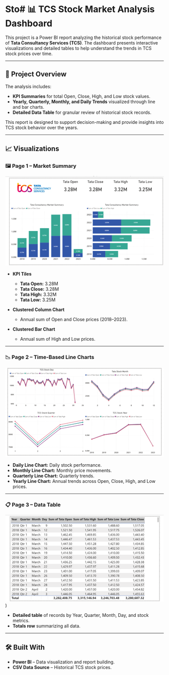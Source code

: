 # Sto# 📊 TCS Stock Market Analysis Dashboard

This project is a Power BI report analyzing the historical stock performance of **Tata Consultancy Services (TCS)**. The dashboard presents interactive visualizations and detailed tables to help understand the trends in TCS stock prices over time.

---

## 📂 Project Overview

The analysis includes:

- **KPI Summaries** for total Open, Close, High, and Low stock values.
- **Yearly, Quarterly, Monthly, and Daily Trends** visualized through line and bar charts.
- **Detailed Data Table** for granular review of historical stock records.

This report is designed to support decision-making and provide insights into TCS stock behavior over the years.

---

## 📈 Visualizations

### 🖼️ Page 1 – Market Summary
![Market Summary](https://github.com/Aishnalla/Stock-Market-Analysis-Dashboard/blob/main/Page1_MarketSummary.png)

- **KPI Tiles**
  - **Tata Open:** 3.28M
  - **Tata Close:** 3.28M
  - **Tata High:** 3.32M
  - **Tata Low:** 3.25M

- **Clustered Column Chart**
  - Annual sum of Open and Close prices (2018–2023).

- **Clustered Bar Chart**
  - Annual sum of High and Low prices.

---

### 📉 Page 2 – Time-Based Line Charts
![Time Series](https://github.com/Aishnalla/Stock-Market-Analysis-Dashboard/blob/main/Page2_TimeSeries.png)

- **Daily Line Chart:** Daily stock performance.
- **Monthly Line Chart:** Monthly price movements.
- **Quarterly Line Chart:** Quarterly trends.
- **Yearly Line Chart:** Annual trends across Open, Close, High, and Low prices.

---

### 📋 Page 3 – Data Table
![Data Table](https://github.com/Aishnalla/Stock-Market-Analysis-Dashboard/blob/main/Page3_DataTable.png))

- **Detailed table** of records by Year, Quarter, Month, Day, and stock metrics.
- **Totals row** summarizing all data.

---

## 🛠️ Built With

- **Power BI** – Data visualization and report building.
- **CSV Data Source** – Historical TCS stock prices.




